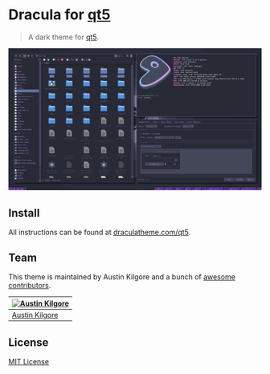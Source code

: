 # Dracula for [qt5](https://www.qt.io)

> A dark theme for [qt5](https://www.qt.io).

![Screenshot](./screenshot1.png)

## Install

All instructions can be found at [draculatheme.com/qt5](https://draculatheme.com/qt5).

## Team

This theme is maintained by Austin Kilgore and a bunch of [awesome contributors](https://github.com/dracula/template/graphs/contributors).

[![Austin Kilgore](https://github.com/TechieAndroid.png?size=100)](https://github.com/TechieAndroid) |
--- |
[Austin Kilgore](https://github.com/TechieAndroid) |

## License

[MIT License](./LICENSE)
